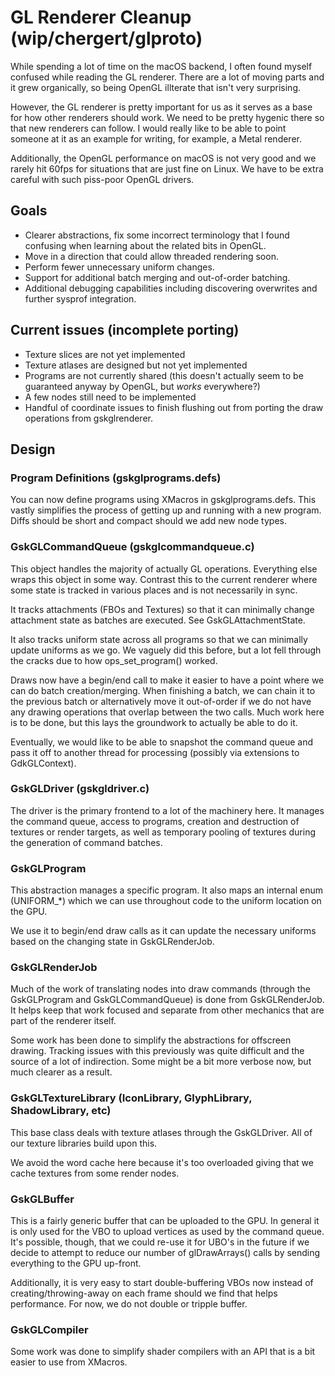 # GL Renderer Cleanup (wip/chergert/glproto)

While spending a lot of time on the macOS backend, I often found myself
confused while reading the GL renderer. There are a lot of moving parts and
it grew organically, so being OpenGL illterate that isn't very surprising.

However, the GL renderer is pretty important for us as it serves as a base
for how other renderers should work. We need to be pretty hygenic there
so that new renderers can follow. I would really like to be able to point
someone at it as an example for writing, for example, a Metal renderer.

Additionally, the OpenGL performance on macOS is not very good and we rarely
hit 60fps for situations that are just fine on Linux. We have to be extra
careful with such piss-poor OpenGL drivers.

## Goals

 * Clearer abstractions, fix some incorrect terminology that I found
   confusing when learning about the related bits in OpenGL.
 * Move in a direction that could allow threaded rendering soon.
 * Perform fewer unnecessary uniform changes.
 * Support for additional batch merging and out-of-order batching. 
 * Additional debugging capabilities including discovering overwrites
   and further sysprof integration.

## Current issues (incomplete porting)

 * Texture slices are not yet implemented
 * Texture atlases are designed but not yet implemented
 * Programs are not currently shared (this doesn't actually seem
   to be guaranteed anyway by OpenGL, but *works* everywhere?)
 * A few nodes still need to be implemented
 * Handful of coordinate issues to finish flushing out from porting
   the draw operations from gskglrenderer.

## Design

### Program Definitions (gskglprograms.defs)

You can now define programs using XMacros in gskglprograms.defs. This vastly
simplifies the process of getting up and running with a new program. Diffs
should be short and compact should we add new node types.

### GskGLCommandQueue (gskglcommandqueue.c)

This object handles the majority of actually GL operations. Everything else
wraps this object in some way. Contrast this to the current renderer where
some state is tracked in various places and is not necessarily in sync.

It tracks attachments (FBOs and Textures) so that it can minimally change
attachment state as batches are executed. See GskGLAttachmentState.

It also tracks uniform state across all programs so that we can minimally
update uniforms as we go. We vaguely did this before, but a lot fell through
the cracks due to how ops_set_program() worked.

Draws now have a begin/end call to make it easier to have a point where we
can do batch creation/merging. When finishing a batch, we can chain it to
the previous batch or alternatively move it out-of-order if we do not have
any drawing operations that overlap between the two calls. Much work here is
to be done, but this lays the groundwork to actually be able to do it.

Eventually, we would like to be able to snapshot the command queue and pass
it off to another thread for processing (possibly via extensions to
GdkGLContext).

### GskGLDriver (gskgldriver.c)

The driver is the primary frontend to a lot of the machinery here. It manages
the command queue, access to programs, creation and destruction of textures
or render targets, as well as temporary pooling of textures during the
generation of command batches.

### GskGLProgram

This abstraction manages a specific program. It also maps an internal
enum (UNIFORM_*) which we can use throughout code to the uniform location
on the GPU.

We use it to begin/end draw calls as it can update the necessary uniforms
based on the changing state in GskGLRenderJob.

### GskGLRenderJob

Much of the work of translating nodes into draw commands (through the
GskGLProgram and GskGLCommandQueue) is done from GskGLRenderJob. It helps
keep that work focused and separate from other mechanics that are part of
the renderer itself.

Some work has been done to simplify the abstractions for offscreen drawing.
Tracking issues with this previously was quite difficult and the source of a
lot of indirection. Some might be a bit more verbose now, but much clearer
as a result.

### GskGLTextureLibrary (IconLibrary, GlyphLibrary, ShadowLibrary, etc)

This base class deals with texture atlases through the GskGLDriver. All of
our texture libraries build upon this.

We avoid the word cache here because it's too overloaded giving that we
cache textures from some render nodes.

### GskGLBuffer

This is a fairly generic buffer that can be uploaded to the GPU. In general
it is only used for the VBO to upload vertices as used by the command queue.
It's possible, though, that we could re-use it for UBO's in the future if we
decide to attempt to reduce our number of glDrawArrays() calls by sending
everything to the GPU up-front.

Additionally, it is very easy to start double-buffering VBOs now instead of
creating/throwing-away on each frame should we find that helps performance.
For now, we do not double or tripple buffer.

### GskGLCompiler

Some work was done to simplify shader compilers with an API that is a bit
easier to use from XMacros.




